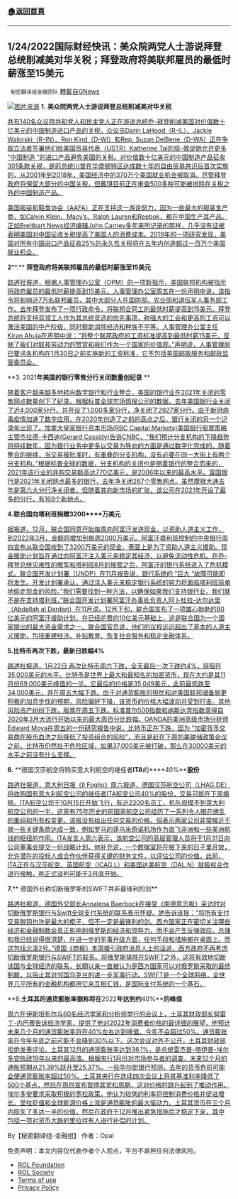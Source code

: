 ###  [:house:返回首頁](https://github.com/ourhimalayas/txt)
---


## 1/24/2022国际财经快讯：美众院两党人士游说拜登总统削减美对华关税；拜登政府将美联邦雇员的最低时薪涨至15美元
` 秘密翻译组金融团队` [轉載自GNews](https://gnews.org/zh-hans/1903095/)

![](https://assets.gnews.org/wp-content/uploads/2022/01/图片1-151.png)[图片来源](https://kwwl.com)
**1.** **美众院两党人士游说拜登总统削减美对华关税**

[共有140名众议院共和党人和民主党人正在游说总统乔-拜登削减美国对价值数十亿美元的中国制造进口产品的关税。众议员Darin LaHood（R-IL）、Jackie Walorski（R-IN）、Ron Kind（D-WI）和Rep. Suzan DelBene（D-WA）正在争取立法者签署他们给美国贸易代表（USTR）Katherine Tai的信–敦促她允许更多 “中国制造 “的进口产品避免美国的关税。对价值数十亿美元的中国制造产品征收301条款关税，是前总统川普在华盛顿特区达成数十年的自由贸易共识后首次实施的，从2001年到2018年，美国经济中的370万个美国就业机会被取消。尽管拜登政府将保留大部分的中国关税，但戴琪目前正在审查500多种可能被排除在关税之外的中国制造产品。](https://www.breitbart.com/politics/2022/01/22/house-republicans-democrats-lobby-joe-biden-to-cut-u-s-tariffs-on-china/)

[美国服装和鞋类协会（AAFA）正在支持这一游说努力，因为一些最大的服装生产商，如Calvin Klein、Macy’s、Ralph Lauren和Reebok，都在中国生产其产品。正如Breitbart News经济编辑John Carney多年来所记录的那样，几乎没有证据表明美国对中国征收关税提高了美国人的消费成本。2019年的一项研究发现，美国对所有中国进口产品征收25%的永久性关税将在五年内创造超过一百万个美国就业机会。](https://www.breitbart.com/politics/2022/01/22/house-republicans-democrats-lobby-joe-biden-to-cut-u-s-tariffs-on-china/)

**2****.** **拜登政府将美联邦雇员的最低时薪涨至****15****美元**

[路透社报道，根据人事管理办公室（OPM）的一项新指示，美国联邦机构被指示将政府雇员的最低时薪提高到15美元。人事管理办公室周五在一份声明中说，该指令将影响近7万名联邦雇员，其中大部分人在国防部、农业部和退伍军人事务部工作。去年拜登发布了一项行政命令，将联邦合同工的最低时薪提高到15美元。拜登总统将支持蓝领工人作为其总统竞选的优先事项，称强大的工会和更高的工资可以激活美国的中产阶级，同时帮助消除经济和种族不平等。人事管理办公室主任Kiran Ahuja在声明中说：”将整个联邦政府的工资标准提高到最低时薪15美元，反映了我们对联邦劳动力的赞赏和我们作为一个国家的价值观。”声明说，人事管理局已要求各机构在1月30日之前实施新的工资标准，它不包括美国邮政服务和邮政监管委员会。](https://www.reuters.com/world/us/biden-administration-raises-minimum-wage-federal-employees-15-axios-2022-01-21/)

**3. 2021****年美国的银行零售分行关闭数量创纪录**** **

[随着客户越来越多地转向数字银行和行业整合，美国的银行业在2021年关闭的零售网点数量创下了纪录。根据标普全球市场情报公司的数据，去年美国银行业关闭了近4,000家分行，并开设了1,000多家分行，净关闭了2927家分行。由于新冠病毒疫情加速了数字应用，在2020年创造了之前的高点之后，银行关闭的另一个记录年出现了。加拿大皇家银行资本市场(RBC Capital Markets)美国银行股票策略主管杰拉德-卡西迪(Gerard Cassidy)告诉CNBC，“我们预计分支机构的下降趋势将持续数年，因为银行业务中更多以交易为导向的方面是通过数字化完成的。随着整合的继续，当交易被批准时，有重叠的分支机构，没有必要在同一大街上有两个分支机构。”根据标普全球的数据，分支机构的关闭也是随着银行的整合而来的，2021年该行业的并购交易额高达770亿美元，是2006年以来的最高水平。富国银行是2021年关闭网点最多的银行，去年净关闭267个零售网点。虽然摩根大通去年是第六大分行净关闭者，但随着其向新市场的扩张，该公司在2021年开设了最多的分行，有169个新地点。](https://www.cnbc.com/2022/01/21/banks-close-record-number-of-branches-in-2021-led-by-wells-fargo.html)

**4.****联合国向塔利班捐赠****3200****万美元**

[据报道，12月，联合国同意开始每周向阿富汗发送现金，以资助人道主义工作，到2022年3月，金额将增加到每周2000万美元。阿富汗塔利班控制的中央银行周四宣布从联合国收到了3200万美元的现金，表面上是为了资助人道主义援助。现金援助计划旨在通过向阿富汗注入美元来稳定其经济，以避免流动性危机。在乔-拜登总统灾难性的撤军和塔利班8月的接管之后，阿富汗的银行系统进入了危机模式。联合国开发计划署（UNDP）在11月报告说，银行系统的 “巨大 “故障可能即将发生。开发计划署承认，通过注入美元来稳定银行系统的努力将面临塔利班简单地偷走现金的风险。”我们需要找到一种方法，以确保如果我们支持银行业，我们就不是在支持塔利班，”联合国开发计划署阿富汗办事处负责人阿卜杜拉-达尔达里（Abdallah al Dardari）在11月说。12月下旬，联合国宣布了一项雄心勃勃的80亿美元的阿富汗援助计划，在已经花费的10亿美元基础上，这是联合国为一个国家提出的最大资金需求之一。联合国官员说，他们的议程远远超出了基本的人道主义援助，包括重建经济、补贴教育、恢复社会服务和稳定金融体系。](https://www.breitbart.com/asia/2022/01/21/u-n-gifts-taliban-32-million/)

**5.****比特币再次下跌，最新日跌幅****4%**

[路透社报道，1月22日 再次比特币周六下跌，全天最后一次下跌约4%，徘徊在35,000美元的水平。比特币是世界上最大和最知名的加密货币，现在大约是其11月份69,000美元峰值的一半。它最后的价格是35,049美元，此前最低跌至34,000美元，并在周五大幅下跌。由于对通货膨胀的担忧和对美国联邦储备局更积极的加息步伐的预期，风险偏好下降，该货币的价格大幅波动并受到打击。其他风险资产纷纷下跌，股票在周五下跌。标准普尔500指数和纳斯达克指数录得自2020年3月大流行开始以来的最大周百分比跌幅。OANDA的美洲高级市场分析师Edward Moya在周五的一份研究报告中说，比特币正在下跌，因为 “加密货币交易商在股市血洗之后降低了投资组合的风险”，而且是赶在下周的美联储政策会议之前。比特币仍然处于危险区域，如果37,000美元被打破，那么在30000美元的水平之前没有什么支撑。](https://www.reuters.com/technology/bitcoin-falls-56-34448-2022-01-22/)

**6.** **德国汉莎航空将购买意大利航空的继任者****ITA****的****40%****股份**

[路透社报道，意大利日报《Il Foglio》周六报道，德国汉莎航空公司（LHAG.DE）将收购国有意大利航空公司的继任者ITA航空公司40%的股份，交易可能在下周揭晓。ITA航空公司于10月15日开始飞行，有近2300名员工，机队规模不到意大利航空公司的一半，这家有75年历史的前国家航空公司经历了一系列令人眼花缭乱的重组和所有权变更。该报没有给出任何交易的价格，但表示两家公司非常接近于就一些关键条款达成一致，例如罗马的菲乌米奇诺机场作为直飞非洲和一些美洲航线的枢纽的作用。ITA发言人周六表示，该航空公司的高层管理人员将于1月31日向公司董事会提交一份战略计划。他补充说，一个数据室将在接下来的日子里开放，允许潜在的投标人或合作伙伴获得关键的财务文件，以评估公司的价值。此前，ITA正在与汉莎航空、英国航空（ICAG.L）和美国达美航空（DAL.N）就股权合作进行接触，称正式谈判可能于3月底开始。](https://www.reuters.com/business/aerospace-defense/germanys-lufthansa-is-set-buy-40-stake-alitalias-successor-ita-paper-2022-01-22/)

**7.**** 德国外长称切断俄罗斯的SWIFT并非最锋利的剑**

[路透社报道，德国外交部长Annalena Baerbock在接受《南德意志报》采访时对切断俄罗斯银行与Swift全球支付系统的联系表示怀疑。她告诉该报：”将所有支付交易脱钩也许是最大的棍子，但不一定是最锋利的剑。西方国家正在密切关注哪些经济和金融制裁会真正影响到俄罗斯的经济和领导力，而不会产生反弹效应。总理和我已经说得很清楚，在进一步的军事升级方面，任何手段和措施都在桌面上。而这包括北溪2号。”德国《商报》本周援引政府消息人士的话说，西方政府不再考虑切断俄罗斯银行与SWIFT的联系。将俄罗斯排除在SWIFT之外，这将有效地切断该国与全球经济的联系，长期以来一直被认为是西方国家可以对俄罗斯采取的最终制裁，以阻止其对邻国乌克兰的进一步军事行动。SWIFT是一个全球网络，全世界几乎所有的金融机构都用它来互相汇钱，是国际支付系统的一个基石。](https://www.reuters.com/world/europe/german-foreign-minister-cutting-russia-off-swift-not-sharpest-sword-2022-01-21/)

**8.****土耳其的通货膨胀率据称将在****2022****年达到约****40%****的峰值**

[周六在伊斯坦布尔与60名经济学家和分析师举行的会议上，土耳其财政部长努雷丁-内巴蒂告诉经济学家，提供了他对2022年消费者价格的最详细的展望，他预计未来几个月的通货膨胀率将在40%左右达到峰值，今年不会超过50%。通货膨胀率在今年年底之前可能不会降到30%以下。这次会议对外不公开，土耳其财政部拒绝发表评论。土耳其12月的通货膨胀率达到36.1%，是总统雷杰普-塔伊普-埃尔多安执政19年以来的最高值。根据央行1月份对市场参与者的调查，未来12个月的通胀预期从21.39%跃升至25.37%。一些华尔街银行预测，去年的货币危机可能会使通货膨胀率超过50%。土耳其央行在连续四次会议上将其基准利率降低了500个基点，然后在周四宣布暂停其宽松周期，这对价格的跳升起到了推动作用。埃尔多安要求采取积极的宽松政策，他认为较低的利率将控制消费价格并促进增长。里拉贬值和全球能源价格上涨是通货膨胀的最大驱动力。土耳其货币在三个月内损失了多达一半的价值，然后在政府于12月推出紧急措施后才稳定下来，其中包括一项对货币大跌的里拉持有人进行补偿的计划。](https://finance.yahoo.com/news/turkey-said-see-inflation-rate-204638267.html)

By【秘密翻译组-金融组】
作者：Opal

 

免责声明：本文内容仅代表作者个人观点，平台不承担任何法律风险。

- [ROL Foundation](https://rolfoundation.org/)
- [ROL Society](https://rolsociety.org/)
- [Terms of use](https://gnews.org/terms-of-use-3/)
- [Privacy Policy](https://gnews.org/privacy-policy/)
